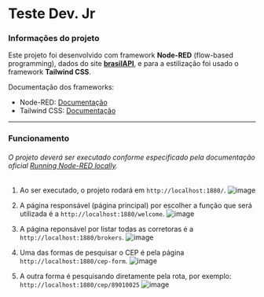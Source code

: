 # Teste Dev. Jr

### Informações do projeto
Este projeto foi desenvolvido com framework **Node-RED** (flow-based programming), dados do site **[brasilAPI](https://brasilapi.com.br/docs)**, e para a estilização foi usado o framework **Tailwind CSS**.

Documentação dos frameworks:
* Node-RED: [Documentação](https://nodered.org/docs/)
* Tailwind CSS: [Documentação](https://tailwindcss.com/docs/styling-with-utility-classes)
---
### Funcionamento
###### O projeto deverá ser executado conforme especificado pela documentação oficial [Running Node-RED locally](https://nodered.org/docs/getting-started/local).

1. Ao ser executado, o projeto rodará em ```http://localhost:1880/```.
![image](https://github.com/user-attachments/assets/38d736bb-1a14-4755-856a-c3434db28fb3)

2. A página responsável (página principal) por escolher a função que será utilizada é a ```http://localhost:1880/welcome```.
![image](https://github.com/user-attachments/assets/19928ed9-943e-4c31-9288-bd41549fc3f3)

3. A página reponsável por listar todas as corretoras é a  ```http://localhost:1880/brokers```.
![image](https://github.com/user-attachments/assets/85ce3720-cd40-486a-a802-4787c338f971)

4. Uma das formas de pesquisar o CEP é pela página ```http://localhost:1880/cep-form```.
![image](https://github.com/user-attachments/assets/136d68a1-3865-456c-ad49-67664c7ac07a)

5. A outra forma é pesquisando diretamente pela rota, por exemplo: ```http://localhost:1880/cep/89010025```
![image](https://github.com/user-attachments/assets/ee3395a6-156d-4064-bbcb-52e5a651b2e5)
